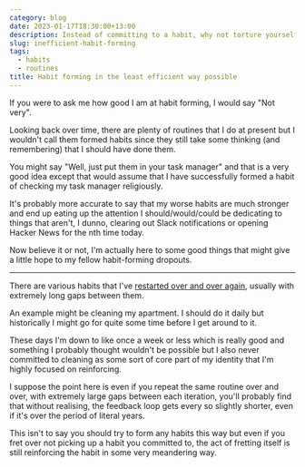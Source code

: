 ```yaml
---
category: blog
date: 2023-01-17T18:30:00+13:00
description: Instead of committing to a habit, why not torture yourself over long spans of time?
slug: inefficient-habit-forming
tags:
  - habits
  - routines
title: Habit forming in the least efficient way possible
---
```

If you were to ask me how good I am at habit forming, I would say "Not very".

Looking back over time, there are plenty of routines that I do at present but I wouldn't call them formed habits since they still take some thinking (and remembering) that I should have done them.

You might say "Well, just put them in your task manager" and that is a very good idea except that would assume that I have successfully formed a habit of checking my task manager religiously.

It's probably more accurate to say that my worse habits are much stronger and end up eating up the attention I should/would/could be dedicating to things that aren't, I dunno, clearing out Slack notifications or opening Hacker News for the nth time today.

Now believe it or not, I'm actually here to some good things that might give a little hope to my fellow habit-forming dropouts.

<hr />

There are various habits that I've [restarted over and over again](https://youtu.be/itjmKlYjUak), usually with extremely long gaps between them.

An example might be cleaning my apartment. I should do it daily but historically I might go for quite some time before I get around to it.

These days I'm down to like once a week or less which is really good and something I probably thought wouldn't be possible but I also never committed to cleaning as some sort of core part of my identity that I'm highly focused on reinforcing.

I suppose the point here is even if you repeat the same routine over and over, with extremely large gaps between each iteration, you'll probably find that without realising, the feedback loop gets every so slightly shorter, even if it's over the period of literal years.

This isn't to say you should try to form any habits this way but even if you fret over not picking up a habit you committed to, the act of fretting itself is still reinforcing the habit in some very meandering way.
